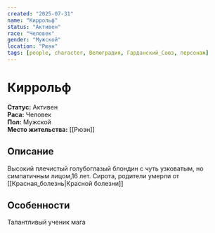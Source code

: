 ```yaml
---
created: "2025-07-31"
name: "Киррольф"
status: "Активен"
race: "Человек"
gender: "Мужской"
location: "Рюэн"
tags: [people, character, Велюградия, Гарданский_Союз, персонаж]
---
```


# Киррольф

**Статус:** Активен  
**Раса:** Человек  
**Пол:** Мужской  
**Место жительства:** [[Рюэн]]

## Описание
Высокий плечистый голубоглазый блондин с чуть узковатым, но симпатичным лицом,16 лет.
Сирота, родители умерли от [[Красная_болезнь|Красной болезни]]

## Особенности
Талантливый ученик мага




